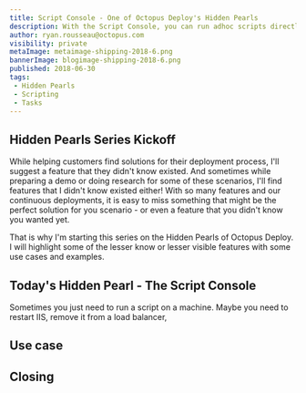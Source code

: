 ```yaml
---
title: Script Console - One of Octopus Deploy's Hidden Pearls
description: With the Script Console, you can run adhoc scripts directly on specific targets, roles, and environments. 
author: ryan.rousseau@octopus.com
visibility: private
metaImage: metaimage-shipping-2018-6.png
bannerImage: blogimage-shipping-2018-6.png
published: 2018-06-30
tags:
 - Hidden Pearls
 - Scripting
 - Tasks
---
```


## Hidden Pearls Series Kickoff

While helping customers find solutions for their deployment process, I'll suggest a feature that they didn't know existed. And sometimes while preparing a demo or doing research for some of these scenarios, I'll find features that I didn't know existed either! With so many features and our continuous deployments, it is easy to miss something that might be the perfect solution for you scenario - or even a feature that you didn't know you wanted yet.

That is why I'm starting this series on the Hidden Pearls of Octopus Deploy. I will highlight some of the lesser know or lesser visible features with some use cases and examples. 

## Today's Hidden Pearl - The Script Console

Sometimes you just need to run a script on a machine. Maybe you need to restart IIS, remove it from a load balancer, 

## Use case

## Closing